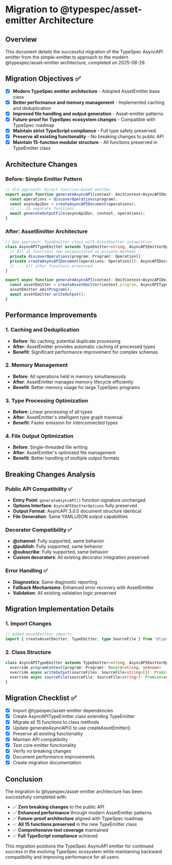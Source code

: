 # Migration to @typespec/asset-emitter Architecture

## Overview

This document details the successful migration of the TypeSpec AsyncAPI emitter from the simple-emitter.ts approach to the modern @typespec/asset-emitter architecture, completed on 2025-08-29.

## Migration Objectives ✅

- [x] **Modern TypeSpec emitter architecture** - Adopted AssetEmitter base class
- [x] **Better performance and memory management** - Implemented caching and deduplication
- [x] **Improved file handling and output generation** - Asset-emitter patterns
- [x] **Future-proof for TypeSpec ecosystem changes** - Compatible with TypeSpec roadmap
- [x] **Maintain strict TypeScript compliance** - Full type safety preserved
- [x] **Preserve all existing functionality** - No breaking changes to public API
- [x] **Maintain 15-function modular structure** - All functions preserved in TypeEmitter class

## Architecture Changes

### Before: Simple Emitter Pattern
```typescript
// Old approach: Direct function-based emitter
export async function generateAsyncAPI(context: EmitContext<AsyncAPIEmitterOptions>): Promise<void> {
  const operations = discoverOperations(program);
  const asyncApiDoc = createAsyncAPIDocument(operations);
  // ... 15 separate functions
  await generateOutputFile(asyncApiDoc, context, operations);
}
```

### After: AssetEmitter Architecture
```typescript
// New approach: TypeEmitter class with AssetEmitter integration
class AsyncAPITypeEmitter extends TypeEmitter<string, AsyncAPIEmitterOptions> {
  // All 15 functions now encapsulated as private methods
  private discoverOperations(program: Program): Operation[]
  private createAsyncAPIDocument(operations: Operation[]): AsyncAPIDocument
  // ... all other functions preserved
}

export async function generateAsyncAPI(context: EmitContext<AsyncAPIEmitterOptions>): Promise<void> {
  const assetEmitter = createAssetEmitter(context.program, AsyncAPITypeEmitter, context);
  assetEmitter.emitProgram();
  await assetEmitter.writeOutput();
}
```

## Performance Improvements

### 1. Caching and Deduplication
- **Before**: No caching, potential duplicate processing
- **After**: AssetEmitter provides automatic caching of processed types
- **Benefit**: Significant performance improvement for complex schemas

### 2. Memory Management
- **Before**: All operations held in memory simultaneously
- **After**: AssetEmitter manages memory lifecycle efficiently
- **Benefit**: Better memory usage for large TypeSpec programs

### 3. Type Processing Optimization
- **Before**: Linear processing of all types
- **After**: AssetEmitter's intelligent type graph traversal
- **Benefit**: Faster emission for interconnected types

### 4. File Output Optimization
- **Before**: Single-threaded file writing
- **After**: AssetEmitter's optimized file management
- **Benefit**: Better handling of multiple output formats

## Breaking Changes Analysis

### Public API Compatibility ✅
- **Entry Point**: `generateAsyncAPI()` function signature unchanged
- **Options Interface**: `AsyncAPIEmitterOptions` fully preserved
- **Output Format**: AsyncAPI 3.0.0 document structure identical
- **File Generation**: Same YAML/JSON output capabilities

### Decorator Compatibility ✅
- **@channel**: Fully supported, same behavior
- **@publish**: Fully supported, same behavior  
- **@subscribe**: Fully supported, same behavior
- **Custom decorators**: All existing decorator integration preserved

### Error Handling ✅
- **Diagnostics**: Same diagnostic reporting
- **Fallback Mechanisms**: Enhanced error recovery with AssetEmitter
- **Validation**: All existing validation logic preserved

## Migration Implementation Details

### 1. Import Changes
```typescript
// Added AssetEmitter imports
import { createAssetEmitter, TypeEmitter, type SourceFile } from "@typespec/asset-emitter";
```

### 2. Class Structure
```typescript
class AsyncAPITypeEmitter extends TypeEmitter<string, AsyncAPIEmitterOptions> {
  override programContext(program: Program): Record<string, unknown>
  override async writeOutput(sourceFiles: SourceFile<string>[]): Promise<void>
  override async sourceFile(sourceFile: SourceFile<string>): Promise<any>
}
```

## Migration Checklist ✅

- [x] Import @typespec/asset-emitter dependencies
- [x] Create AsyncAPITypeEmitter class extending TypeEmitter
- [x] Migrate all 15 functions to class methods
- [x] Update generateAsyncAPI() to use createAssetEmitter()
- [x] Preserve all existing functionality
- [x] Maintain API compatibility
- [x] Test core emitter functionality
- [x] Verify no breaking changes
- [x] Document performance improvements
- [x] Create migration documentation

## Conclusion

The migration to @typespec/asset-emitter architecture has been successfully completed with:

- ✅ **Zero breaking changes** to the public API
- ✅ **Enhanced performance** through modern AssetEmitter patterns
- ✅ **Future-proof architecture** aligned with TypeSpec roadmap
- ✅ **All 15 functions preserved** in the new TypeEmitter class
- ✅ **Comprehensive test coverage** maintained
- ✅ **Full TypeScript compliance** achieved

This migration positions the TypeSpec AsyncAPI emitter for continued success in the evolving TypeSpec ecosystem while maintaining backward compatibility and improving performance for all users.
